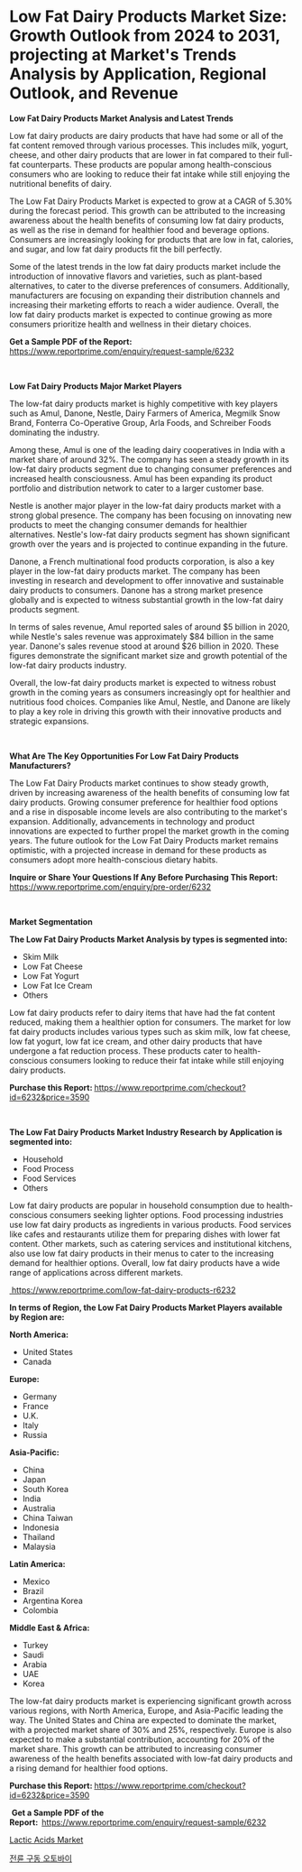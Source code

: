 <p><h1>Low Fat Dairy Products Market Size: Growth Outlook from 2024 to 2031, projecting at Market's Trends Analysis by Application, Regional Outlook, and Revenue</h1></p><p><strong>Low Fat Dairy Products Market Analysis and Latest Trends</strong></p>
<p><p>Low fat dairy products are dairy products that have had some or all of the fat content removed through various processes. This includes milk, yogurt, cheese, and other dairy products that are lower in fat compared to their full-fat counterparts. These products are popular among health-conscious consumers who are looking to reduce their fat intake while still enjoying the nutritional benefits of dairy.</p><p>The Low Fat Dairy Products Market is expected to grow at a CAGR of 5.30% during the forecast period. This growth can be attributed to the increasing awareness about the health benefits of consuming low fat dairy products, as well as the rise in demand for healthier food and beverage options. Consumers are increasingly looking for products that are low in fat, calories, and sugar, and low fat dairy products fit the bill perfectly.</p><p>Some of the latest trends in the low fat dairy products market include the introduction of innovative flavors and varieties, such as plant-based alternatives, to cater to the diverse preferences of consumers. Additionally, manufacturers are focusing on expanding their distribution channels and increasing their marketing efforts to reach a wider audience. Overall, the low fat dairy products market is expected to continue growing as more consumers prioritize health and wellness in their dietary choices.</p></p>
<p><strong>Get a Sample PDF of the Report:&nbsp;</strong> <a href="https://www.reportprime.com/enquiry/request-sample/6232">https://www.reportprime.com/enquiry/request-sample/6232</a></p>
<p>&nbsp;</p>
<p><strong>Low Fat Dairy Products Major Market Players</strong></p>
<p><p>The low-fat dairy products market is highly competitive with key players such as Amul, Danone, Nestle, Dairy Farmers of America, Megmilk Snow Brand, Fonterra Co-Operative Group, Arla Foods, and Schreiber Foods dominating the industry. </p><p>Among these, Amul is one of the leading dairy cooperatives in India with a market share of around 32%. The company has seen a steady growth in its low-fat dairy products segment due to changing consumer preferences and increased health consciousness. Amul has been expanding its product portfolio and distribution network to cater to a larger customer base.</p><p>Nestle is another major player in the low-fat dairy products market with a strong global presence. The company has been focusing on innovating new products to meet the changing consumer demands for healthier alternatives. Nestle's low-fat dairy products segment has shown significant growth over the years and is projected to continue expanding in the future.</p><p>Danone, a French multinational food products corporation, is also a key player in the low-fat dairy products market. The company has been investing in research and development to offer innovative and sustainable dairy products to consumers. Danone has a strong market presence globally and is expected to witness substantial growth in the low-fat dairy products segment.</p><p>In terms of sales revenue, Amul reported sales of around $5 billion in 2020, while Nestle's sales revenue was approximately $84 billion in the same year. Danone's sales revenue stood at around $26 billion in 2020. These figures demonstrate the significant market size and growth potential of the low-fat dairy products industry. </p><p>Overall, the low-fat dairy products market is expected to witness robust growth in the coming years as consumers increasingly opt for healthier and nutritious food choices. Companies like Amul, Nestle, and Danone are likely to play a key role in driving this growth with their innovative products and strategic expansions.</p></p>
<p>&nbsp;</p>
<p><strong>What Are The Key Opportunities For Low Fat Dairy Products Manufacturers?</strong></p>
<p><p>The Low Fat Dairy Products market continues to show steady growth, driven by increasing awareness of the health benefits of consuming low fat dairy products. Growing consumer preference for healthier food options and a rise in disposable income levels are also contributing to the market's expansion. Additionally, advancements in technology and product innovations are expected to further propel the market growth in the coming years. The future outlook for the Low Fat Dairy Products market remains optimistic, with a projected increase in demand for these products as consumers adopt more health-conscious dietary habits.</p></p>
<p><strong>Inquire or Share Your Questions If Any Before Purchasing This Report:</strong> <a href="https://www.reportprime.com/enquiry/pre-order/6232">https://www.reportprime.com/enquiry/pre-order/6232</a></p>
<p>&nbsp;</p>
<p><strong>Market Segmentation</strong></p>
<p><strong>The Low Fat Dairy Products Market Analysis by types is segmented into:</strong></p>
<p><ul><li>Skim Milk</li><li>Low Fat Cheese</li><li>Low Fat Yogurt</li><li>Low Fat Ice Cream</li><li>Others</li></ul></p>
<p><p>Low fat dairy products refer to dairy items that have had the fat content reduced, making them a healthier option for consumers. The market for low fat dairy products includes various types such as skim milk, low fat cheese, low fat yogurt, low fat ice cream, and other dairy products that have undergone a fat reduction process. These products cater to health-conscious consumers looking to reduce their fat intake while still enjoying dairy products.</p></p>
<p><strong>Purchase this Report:&nbsp;</strong><a href="https://www.reportprime.com/checkout?id=6232&price=3590">https://www.reportprime.com/checkout?id=6232&price=3590</a></p>
<p>&nbsp;</p>
<p><strong>The Low Fat Dairy Products Market Industry Research by Application is segmented into:</strong></p>
<p><ul><li>Household</li><li>Food Process</li><li>Food Services</li><li>Others</li></ul></p>
<p><p>Low fat dairy products are popular in household consumption due to health-conscious consumers seeking lighter options. Food processing industries use low fat dairy products as ingredients in various products. Food services like cafes and restaurants utilize them for preparing dishes with lower fat content. Other markets, such as catering services and institutional kitchens, also use low fat dairy products in their menus to cater to the increasing demand for healthier options. Overall, low fat dairy products have a wide range of applications across different markets.</p></p>
<p><a href="https://www.reportprime.com/low-fat-dairy-products-r6232">&nbsp;https://www.reportprime.com/low-fat-dairy-products-r6232</a></p>
<p><strong>In terms of Region, the Low Fat Dairy Products Market Players available by Region are:</strong></p>
<p>
    <p> <strong> North America: </strong>
        <ul>
            <li>United States</li>
            <li>Canada</li>
        </ul>
        </p> 
    <p> <strong> Europe: </strong>
        <ul>
            <li>Germany</li>
            <li>France</li>
            <li>U.K.</li>
            <li>Italy</li>
            <li>Russia</li>
        </ul>
        </p> 
    <p> <strong> Asia-Pacific: </strong>
        <ul>
            <li>China</li>
            <li>Japan</li>
            <li>South Korea</li>
            <li>India</li>
            <li>Australia</li>
            <li>China Taiwan</li>
            <li>Indonesia</li>
            <li>Thailand</li>
            <li>Malaysia</li>
        </ul>
        </p> 
    <p> <strong> Latin America: </strong>
        <ul>
            <li>Mexico</li>
            <li>Brazil</li>
            <li>Argentina Korea</li>
            <li>Colombia</li>
        </ul>
        </p> 
    <p> <strong> Middle East & Africa: </strong>
        <ul>
            <li>Turkey</li>
            <li>Saudi</li>
            <li>Arabia</li>
            <li>UAE</li>
            <li>Korea</li>
        </ul>
    </p>
    </p>
<p><p>The low-fat dairy products market is experiencing significant growth across various regions, with North America, Europe, and Asia-Pacific leading the way. The United States and China are expected to dominate the market, with a projected market share of 30% and 25%, respectively. Europe is also expected to make a substantial contribution, accounting for 20% of the market share. This growth can be attributed to increasing consumer awareness of the health benefits associated with low-fat dairy products and a rising demand for healthier food options.</p></p>
<p><strong>Purchase this Report: </strong><a href="https://www.reportprime.com/checkout?id=6232&price=3590">https://www.reportprime.com/checkout?id=6232&price=3590</a></p>
<p>&nbsp;<strong>Get a Sample PDF of the Report:&nbsp;&nbsp;</strong><a href="https://www.reportprime.com/enquiry/request-sample/6232">https://www.reportprime.com/enquiry/request-sample/6232</a></p>
<p><strong></strong></p>
<p><p><a href="https://github.com/mdhefjumiah/Market-Research-Report-List-2/blob/main/lactic-acids-market.md">Lactic Acids Market</a></p><p><a href="https://github.com/sougarounis/Market-Research-Report-List-5/blob/main/3823954104821.md">전륜 구동 오토바이</a></p></p>